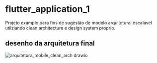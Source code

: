 # flutter_application_1

Projeto examplo para fins de sugestão de modelo arquitetural escalavel utilziando clean architecture e design system proprio.

## desenho da arquitetura final

![arquitetura_mobile_clean_arch drawio](https://github.com/Thauanny/modules-archi/assets/44787914/6978516b-de61-4afe-ba31-2d6ca3f1f711)

